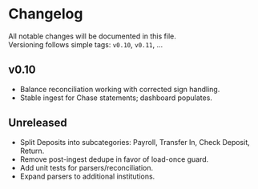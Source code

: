 # Changelog

All notable changes will be documented in this file.  
Versioning follows simple tags: `v0.10`, `v0.11`, …

## v0.10
- Balance reconciliation working with corrected sign handling.
- Stable ingest for Chase statements; dashboard populates.

## Unreleased
- Split Deposits into subcategories: Payroll, Transfer In, Check Deposit, Return.
- Remove post-ingest dedupe in favor of load-once guard.
- Add unit tests for parsers/reconciliation.
- Expand parsers to additional institutions.
